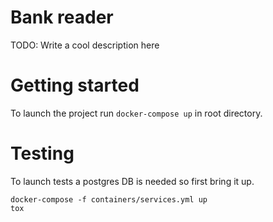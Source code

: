 # Bank reader

TODO: Write a cool description here

# Getting started

To launch the project run `docker-compose up` in root directory.

# Testing

To launch tests a postgres DB is needed so first bring it up.

    docker-compose -f containers/services.yml up
    tox
